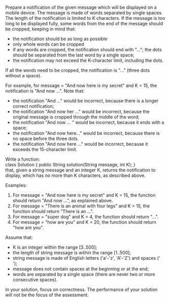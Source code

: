 Prepare a notification of the given message which will be displayed on a mobile device.
The message is made of words separated by single spaces. 
The length of the notification is limited to K characters.
If the message is too long to be displayed fully, some words from the end of the message should be cropped, keeping in mind that:
- the notification should be as long as possible
- only whole words can be cropped
- if any words are cropped, the notification should end with "..."; the dots should be separated from the last word by a single space;
- the notification may not exceed the K-character limit, including the dots.

If all the words need to be cropped, the notification is "..." (three dots without a space).

For example, for message = "And now here is my secret" and K = 15, the notification is "And now ...". Note that:

- the notification "And ..." would be incorrect, because there is a longer correct notification;
- the notification "And now her ..." would be incorrect, because the original message is cropped through the middle of the word;
- the notification "And now ... " would be incorrect, because it ends with a space;
- the notification "And now here..." would be incorrect, because there is no space before the three dots.
- the notification "And now here ..." would be incorrect, because it exceeds the 15-character limit.

Write a function:  
class Solution { public String solution(String message, int K); }  
that, given a string message and an integer K, returns the notification to display, which has no more than K characters, as described above.

Examples:
1. For message = "And now here is my secret" and K = 15, the function should return "And now ...", as explained above.
2. For message = "There is an animal with four legs" and K = 15, the function should return "There is an ...".
3. For message = "super dog" and K = 4, the function should return "...".
4. For message = "how are you" and K = 20, the function should return "how are you".

Assume that:
- K is an integer within the range [3..500];
- the length of string message is within the range [1..500];
- string message is made of English letters ('a'-'z', 'A'-'Z') and spaces (' ');
- message does not contain spaces at the beginning or at the end;
- words are separated by a single space (there are never two or more consecutive spaces).

In your solution, focus on correctness. The performance of your solution will not be the focus of the assessment.

